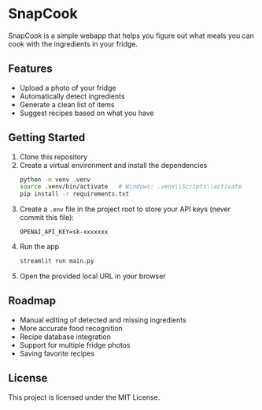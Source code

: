 # SnapCook

SnapCook is a simple webapp that helps you figure out what meals you can cook with the ingredients in your fridge.

## Features
- Upload a photo of your fridge
- Automatically detect ingredients
- Generate a clean list of items
- Suggest recipes based on what you have

## Getting Started
1. Clone this repository
2. Create a virtual environment and install the dependencies
   ```bash
   python -m venv .venv
   source .venv/bin/activate   # Windows: .venv\\Scripts\\activate
   pip install -r requirements.txt
   ```
3. Create a `.env` file in the project root to store your API keys (never commit this file):
   ```
   OPENAI_API_KEY=sk-xxxxxxx
   ```
4. Run the app
   ```bash
   streamlit run main.py
   ```
5. Open the provided local URL in your browser

## Roadmap
- Manual editing of detected and missing ingredients
- More accurate food recognition
- Recipe database integration
- Support for multiple fridge photos
- Saving favorite recipes

## License
This project is licensed under the MIT License.
